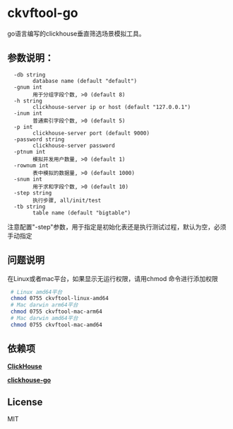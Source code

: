 # ckvftool-go
go语言编写的clickhouse垂直筛选场景模拟工具。

## 参数说明：

```
  -db string
    	database name (default "default")
  -gnum int
    	用于分组字段个数, >0 (default 8)
  -h string
    	clickhouse-server ip or host (default "127.0.0.1")
  -inum int
    	普通索引字段个数, >0 (default 5)
  -p int
    	clickhouse-server port (default 9000)
  -password string
    	clickhouse-server password
  -ptnum int
    	模拟并发用户数量, >0 (default 1)
  -rownum int
    	表中模拟的数据量, >0 (default 1000)
  -snum int
    	用于求和字段个数, >0 (default 10)
  -step string
    	执行步骤, all/init/test
  -tb string
    	table name (default "bigtable")
```

注意配置"-step"参数，用于指定是初始化表还是执行测试过程，默认为空，必须手动指定

## 问题说明

在Linux或者mac平台，如果显示无运行权限，请用chmod 命令进行添加权限
```bash
 # Linux amd64平台
 chmod 0755 ckvftool-linux-amd64
 # Mac darwin arm64平台
 chmod 0755 ckvftool-mac-arm64
 # Mac darwin amd64平台
 chmod 0755 ckvftool-mac-amd64
```

## 依赖项

[**ClickHouse**](https://clickhouse.com/docs/en/)

[**clickhouse-go**](https://github.com/ClickHouse/clickhouse-go)



## License

MIT